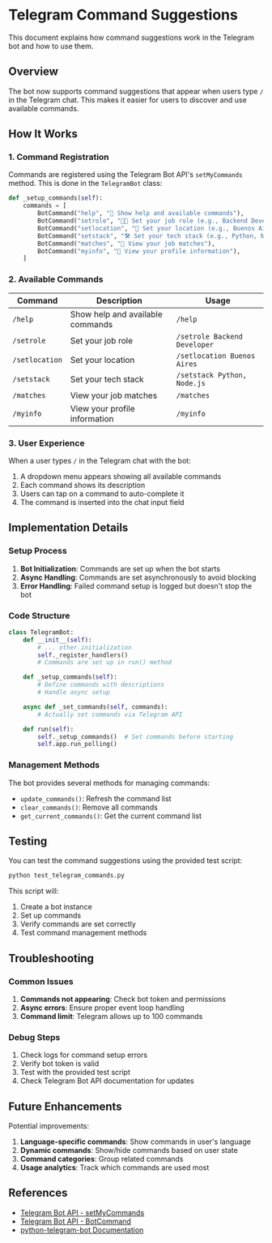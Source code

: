 # Telegram Command Suggestions

This document explains how command suggestions work in the Telegram bot and how to use them.

## Overview

The bot now supports command suggestions that appear when users type `/` in the Telegram chat. This makes it easier for users to discover and use available commands.

## How It Works

### 1. Command Registration

Commands are registered using the Telegram Bot API's `setMyCommands` method. This is done in the `TelegramBot` class:

```python
def _setup_commands(self):
    commands = [
        BotCommand("help", "📖 Show help and available commands"),
        BotCommand("setrole", "👨‍💻 Set your job role (e.g., Backend Developer)"),
        BotCommand("setlocation", "📍 Set your location (e.g., Buenos Aires)"),
        BotCommand("setstack", "🛠 Set your tech stack (e.g., Python, Node.js)"),
        BotCommand("matches", "🎯 View your job matches"),
        BotCommand("myinfo", "👤 View your profile information"),
    ]
```

### 2. Available Commands

| Command | Description | Usage |
|---------|-------------|-------|
| `/help` | Show help and available commands | `/help` |
| `/setrole` | Set your job role | `/setrole Backend Developer` |
| `/setlocation` | Set your location | `/setlocation Buenos Aires` |
| `/setstack` | Set your tech stack | `/setstack Python, Node.js` |
| `/matches` | View your job matches | `/matches` |
| `/myinfo` | View your profile information | `/myinfo` |

### 3. User Experience

When a user types `/` in the Telegram chat with the bot:

1. A dropdown menu appears showing all available commands
2. Each command shows its description
3. Users can tap on a command to auto-complete it
4. The command is inserted into the chat input field

## Implementation Details

### Setup Process

1. **Bot Initialization**: Commands are set up when the bot starts
2. **Async Handling**: Commands are set asynchronously to avoid blocking
3. **Error Handling**: Failed command setup is logged but doesn't stop the bot

### Code Structure

```python
class TelegramBot:
    def __init__(self):
        # ... other initialization
        self._register_handlers()
        # Commands are set up in run() method

    def _setup_commands(self):
        # Define commands with descriptions
        # Handle async setup

    async def _set_commands(self, commands):
        # Actually set commands via Telegram API

    def run(self):
        self._setup_commands()  # Set commands before starting
        self.app.run_polling()
```

### Management Methods

The bot provides several methods for managing commands:

- `update_commands()`: Refresh the command list
- `clear_commands()`: Remove all commands
- `get_current_commands()`: Get the current command list

## Testing

You can test the command suggestions using the provided test script:

```bash
python test_telegram_commands.py
```

This script will:
1. Create a bot instance
2. Set up commands
3. Verify commands are set correctly
4. Test command management methods

## Troubleshooting

### Common Issues

1. **Commands not appearing**: Check bot token and permissions
2. **Async errors**: Ensure proper event loop handling
3. **Command limit**: Telegram allows up to 100 commands

### Debug Steps

1. Check logs for command setup errors
2. Verify bot token is valid
3. Test with the provided test script
4. Check Telegram Bot API documentation for updates

## Future Enhancements

Potential improvements:

1. **Language-specific commands**: Show commands in user's language
2. **Dynamic commands**: Show/hide commands based on user state
3. **Command categories**: Group related commands
4. **Usage analytics**: Track which commands are used most

## References

- [Telegram Bot API - setMyCommands](https://core.telegram.org/bots/api#setmycommands)
- [Telegram Bot API - BotCommand](https://core.telegram.org/bots/api#botcommand)
- [python-telegram-bot Documentation](https://python-telegram-bot.readthedocs.io/)
